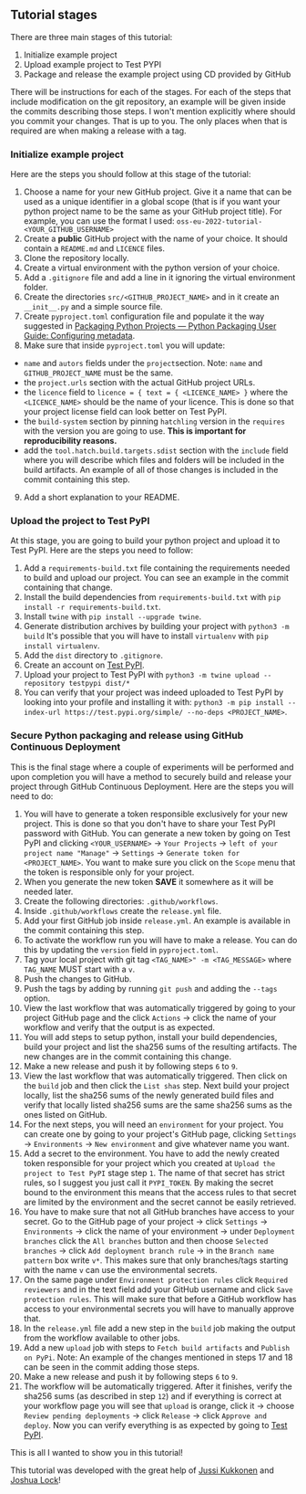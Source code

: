 ## Tutorial stages
There are three main stages of this tutorial:

1. Initialize example project
2. Upload example project to Test PYPI
3. Package and release the example project using CD provided by GitHub

There will be instructions for each of the stages.
For each of the steps that include modification on the git repository, an example
will be given inside the commits describing those steps.
I won't mention explicitly where should you commit your changes. That is up to you.
The only places when that is required are when making a release with a tag.

### Initialize example project

Here are the steps you should follow at this stage of the tutorial:
1. Choose a name for your new GitHub project. Give it a name that can be used as a
unique identifier in a global scope (that is if you want your python project
name to be the same as your GitHub project title). For example, you can use
the format I used: `oss-eu-2022-tutorial-<YOUR_GITHUB_USERNAME>`
2. Create a **public** GitHub project with the name of your choice. It should
contain a `README.md` and `LICENCE` files.
3. Clone the repository locally.
4. Create a virtual environment with the python version of your choice.
5. Add a `.gitignore` file and add a line in it ignoring the virtual environment
folder.
6. Create the directories `src/<GITHUB_PROJECT_NAME>` and in it create
an `__init__.py` and a simple source file.
7. Create `pyproject.toml` configuration file and populate it the way
suggested in [Packaging Python Projects — Python Packaging User Guide: Configuring metadata](https://packaging.python.org/en/latest/tutorials/packaging-projects/#configuring-metadata).
8. Make sure that inside `pyproject.toml` you will update:
- `name` and `autors` fields under the `project`section.
Note: `name` and `GITHUB_PROJECT_NAME` must be the same.
- the `project.urls` section with the actual GitHub project URLs.
- the `licence` field to
`licence = { text = { <LICENCE_NAME> }` where the `<LICENCE_NAME>` should be the
name of your licence. This is done so that your project license field can look
better on Test PyPI.
- the `build-system` section by pinning `hatchling` version in the `requires` with
the version you are going to use. **This is important for reproducibility reasons.**
- add the `tool.hatch.build.targets.sdist` section with the `include` field where
you will describe which files and folders will be included in the build artifacts.
An example of all of those changes is included in the commit containing this step.
9. Add a short explanation to your README.

### Upload the project to Test PyPI

At this stage, you are going to build your python project and upload it to Test PyPI.
Here are the steps you need to follow:
1. Add a `requirements-build.txt` file containing the requirements needed to
build and upload our project. You can see an example in the commit containing
that change.
2. Install the build dependencies from `requirements-build.txt` with `pip install -r requirements-build.txt`.
3. Install `twine` with `pip install --upgrade twine`.
4. Generate distribution archives by building your project with `python3 -m build`
It's possible that you will have to install `virtualenv` with `pip install virtualenv`.
5. Add the `dist` directory to `.gitignore`.
6. Create an account on [Test PyPI](https://test.pypi.org/).
7. Upload your project to Test PyPI with `python3 -m twine upload --repository testpypi dist/*`
8. You can verify that your project was indeed uploaded to Test PyPI by looking
into your profile and installing it with:
`python3 -m pip install --index-url https://test.pypi.org/simple/ --no-deps <PROJECT_NAME>`.

### Secure Python packaging and release using GitHub Continuous Deployment

This is the final stage where a couple of experiments will be performed and upon
completion you will have a method to securely build and release your project
through GitHub Continuous Deployment. Here are the steps you will need to do:
1. You will have to generate a token responsible exclusively for your new project.
This is done so that you don't have to share your Test PyPI password with
GitHub. You can generate a new token by going on Test PyPI and clicking
`<YOUR_USERNAME>` -> `Your Projects` -> `left of your project name "Manage"` -> `Settings`
-> `Generate token for <PROJECT_NAME>`. You want to make sure you click on the `Scope`
menu that the token is responsible only for your project.
2. When you generate the new token **SAVE** it somewhere as it will be needed later.
3. Create the following directories: `.github/workflows`.
4. Inside `.github/workflows` create the `release.yml` file.
5. Add your first GitHub job inside `release.yml`. An example is available in
the commit containing this step.
6. To activate the workflow run you will have to make a release. You can do this
by updating the `version` field in `pyproject.toml`.
7. Tag your local project with git tag `<TAG_NAME>" -m <TAG_MESSAGE>` where
`TAG_NAME` MUST start with a `v`.
8. Push the changes to GitHub.
9. Push the tags by adding by running `git push` and adding the `--tags` option.
10. View the last workflow that was automatically triggered by going to your project
GitHub page and the click `Actions` -> click the name of your workflow and verify
that the output is as expected.
11. You will add steps to setup python, install your build dependencies, build
your project and list the sha256 sums of the resulting artifacts. The new changes
are in the commit containing this change.
12. Make a new release and push it by following steps `6` to `9`.
13. View the last workflow that was automatically triggered. Then click on the
`build` job and then click the `List shas` step. Next build your project locally,
list the sha256 sums of the newly generated build files and verify that locally
listed sha256 sums are the same sha256 sums as the ones listed on GitHub.
14. For the next steps, you will need an `environment` for your project.
You can create one by going to your project's GitHub page, clicking `Settings` ->
`Environments` -> `New environment` and give whatever name you want.
15. Add a secret to the environment. You have to add the newly created token
responsible for your project which you created at `Upload the project to Test PyPI`
stage step `1`. The name of that secret has strict rules, so I suggest you just
call it `PYPI_TOKEN`. By making the secret bound to the environment this means
that the access rules to that secret are limited by the environment and the secret
cannot be easily retrieved.
16. You have to make sure that not all GitHub branches have access to your
secret. Go to the GitHub page of your project -> click `Settings` -> `Environments`
-> click the name of your environment -> under `Deployment branches` click the
`All branches` button and then choose `Selected branches` -> click
`Add deployment branch rule` -> in the `Branch name pattern` box write `v*`.
This makes sure that only branches/tags starting with the name `v` can use the
environmental secrets.
17. On the same page under `Environment protection rules` click `Required reviewers`
and in the text field add your GitHub username and click `Save protection rules`.
This will make sure that before a GitHub workflow has access to your environmental
secrets you will have to manually approve that.
18. In the `release.yml` file add a new step in the `build` job making the output
from the workflow available to other jobs.
19.  Add a new `upload` job with steps to `Fetch build artifacts` and
`Publish on PyPi`. Note: An example of the changes mentioned in steps 17 and 18
can be seen in the commit adding those steps.
20. Make a new release and push it by following steps `6` to `9`.
21. The workflow will be automatically triggered. After it finishes, verify
the sha256 sums (as described in step `12`) and if everything is correct at your
workflow page you will see that `upload` is orange, click it -> choose
`Review pending deployments` -> click `Release` -> click `Approve and deploy`.
Now you can verify everything is as expected by going to [Test PyPI](https://test.pypi.org/).

This is all I wanted to show you in this tutorial!

This tutorial was developed with the great help of [Jussi Kukkonen](https://github.com/jku)
and [Joshua Lock](https://github.com/joshuagl)!
